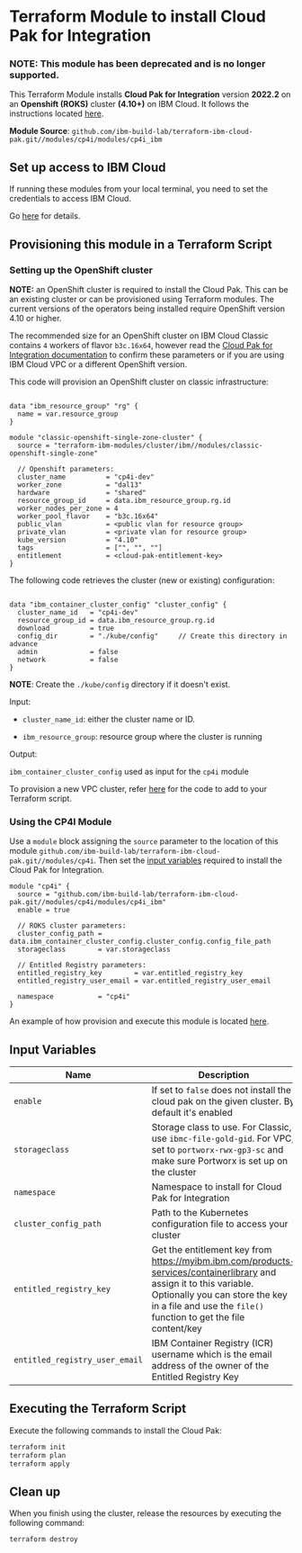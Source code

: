 # Terraform Module to install Cloud Pak for Integration

### NOTE: This module has been deprecated and is no longer supported.


This Terraform Module installs **Cloud Pak for Integration** version **2022.2** on an **Openshift (ROKS)** cluster **(4.10+)** on IBM Cloud. It follows the instructions located [here](https://www.ibm.com/docs/en/cloud-paks/cp-integration/2022.2?topic=installing-overview-installation).

**Module Source**: `github.com/ibm-build-lab/terraform-ibm-cloud-pak.git//modules/cp4i/modules/cp4i_ibm`

## Set up access to IBM Cloud

If running these modules from your local terminal, you need to set the credentials to access IBM Cloud.

Go [here](../CREDENTIALS.md) for details.

## Provisioning this module in a Terraform Script

### Setting up the OpenShift cluster

**NOTE:** an OpenShift cluster is required to install the Cloud Pak. This can be an existing cluster or can be provisioned using Terraform modules. The current versions of the operators being installed require OpenShift version 4.10 or higher.

The recommended size for an OpenShift cluster on IBM Cloud Classic contains `4` workers of flavor `b3c.16x64`, however read the [Cloud Pak for Integration documentation](https://www.ibm.com/docs/en/cloud-paks/cp-integration) to confirm these parameters or if you are using IBM Cloud VPC or a different OpenShift version.

This code will provision an OpenShift cluster on classic infrastructure: 
```hcl

data "ibm_resource_group" "rg" {
  name = var.resource_group
}

module "classic-openshift-single-zone-cluster" {
  source = "terraform-ibm-modules/cluster/ibm//modules/classic-openshift-single-zone"

  // Openshift parameters:
  cluster_name          = "cp4i-dev"
  worker_zone           = "dal13"
  hardware              = "shared"
  resource_group_id     = data.ibm_resource_group.rg.id
  worker_nodes_per_zone = 4
  worker_pool_flavor    = "b3c.16x64"
  public_vlan           = <public vlan for resource group>
  private_vlan          = <private vlan for resource group>
  kube_version          = "4.10"
  tags                  = ["", "", ""]
  entitlement           = <cloud-pak-entitlement-key>
}
```
The following code retrieves the cluster (new or existing) configuration:

```hcl

data "ibm_container_cluster_config" "cluster_config" {
  cluster_name_id   = "cp4i-dev"
  resource_group_id = data.ibm_resource_group.rg.id
  download          = true
  config_dir        = "./kube/config"     // Create this directory in advance
  admin             = false
  network           = false
}
```
**NOTE**: Create the `./kube/config` directory if it doesn't exist.

Input:

- `cluster_name_id`: either the cluster name or ID.

- `ibm_resource_group`:  resource group where the cluster is running

Output:

`ibm_container_cluster_config` used as input for the `cp4i` module

To provision a new VPC cluster, refer [here](https://github.com/ibm-build-lab/terraform-ibm-cloud-pak/tree/main/modules/roks#building-a-new-roks-cluster) for the code to add to your Terraform script.

### Using the CP4I Module

Use a `module` block assigning the `source` parameter to the location of this module `github.com/ibm-build-lab/terraform-ibm-cloud-pak.git//modules/cp4i`. Then set the [input variables](#input-variables) required to install the Cloud Pak for Integration.

```hcl
module "cp4i" {
  source = "github.com/ibm-build-lab/terraform-ibm-cloud-pak.git//modules/cp4i/modules/cp4i_ibm"
  enable = true

  // ROKS cluster parameters:
  cluster_config_path = data.ibm_container_cluster_config.cluster_config.config_file_path
  storageclass        = var.storageclass

  // Entitled Registry parameters:
  entitled_registry_key        = var.entitled_registry_key
  entitled_registry_user_email = var.entitled_registry_user_email

  namespace           = "cp4i"
}
```

An example of how provision and execute this module is located [here](../../examples/cp4i).

## Input Variables

| Name                               | Description                                                                                                                                                                                                                | Default                     | Required |
| ---------------------------------- | -------------------------------------------------------------------------------------------------------------------------------------------------------------------------------------------------------------------------- | --------------------------- | -------- |
| `enable`                           | If set to `false` does not install the cloud pak on the given cluster. By default it's enabled  | `true`                      | No       |
| `storageclass`                           | Storage class to use.  For Classic, use `ibmc-file-gold-gid`. For VPC, set to `portworx-rwx-gp3-sc` and make sure Portworx is set up on the cluster                                                | `ibmc-file-gold-gid`                      | No       |
| `namespace`                           | Namespace to install for Cloud Pak for Integration | `cp4i`                      | No       |
| `cluster_config_path`                           | Path to the Kubernetes configuration file to access your cluster | `./.kube/config`                      | No       |
| `entitled_registry_key`            | Get the entitlement key from https://myibm.ibm.com/products-services/containerlibrary and assign it to this variable. Optionally you can store the key in a file and use the `file()` function to get the file content/key |                             | Yes      |
| `entitled_registry_user_email`     | IBM Container Registry (ICR) username which is the email address of the owner of the Entitled Registry Key |                             | Yes      |

## Executing the Terraform Script

Execute the following commands to install the Cloud Pak:

```bash
terraform init
terraform plan
terraform apply
```

## Clean up

When you finish using the cluster, release the resources by executing the following command:

```bash
terraform destroy
```
